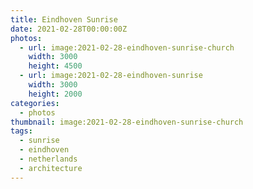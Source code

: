 ```yaml
---
title: Eindhoven Sunrise
date: 2021-02-28T00:00:00Z
photos:
  - url: image:2021-02-28-eindhoven-sunrise-church
    width: 3000
    height: 4500
  - url: image:2021-02-28-eindhoven-sunrise
    width: 3000
    height: 2000
categories:
  - photos
thumbnail: image:2021-02-28-eindhoven-sunrise-church
tags:
  - sunrise
  - eindhoven
  - netherlands
  - architecture
---
```


<style>
.fg-2021-02-28-eindhoven-sunrise {
  grid-template-columns: repeat(10, 1fr);
  grid-template-areas:
    "a a a b b b b b b b";
}

.fg-2021-02-28-eindhoven-sunrise > *:nth-child(1) { grid-area: a; }
.fg-2021-02-28-eindhoven-sunrise > *:nth-child(2) { grid-area: b; }
</style>
